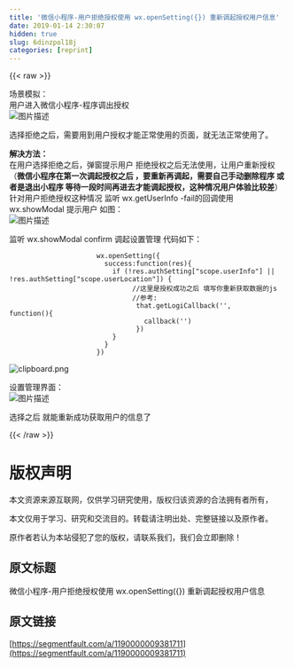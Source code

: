 ```yaml
---
title: '微信小程序-用户拒绝授权使用 wx.openSetting({}) 重新调起授权用户信息' 
date: 2019-01-14 2:30:07
hidden: true
slug: 6dinzpol18j
categories: [reprint]
---
```


{{< raw >}}

                    
<p>场景模拟：<br>   用户进入微信小程序-程序调出授权<br><span class="img-wrap"><img data-src="/img/bVNwm5?w=750&amp;h=1334" src="https://static.alili.tech/img/bVNwm5?w=750&amp;h=1334" alt="图片描述" title="图片描述" style="cursor: pointer; display: inline;"></span></p>
<p>选择拒绝之后，需要用到用户授权才能正常使用的页面，就无法正常使用了。</p>
<p><strong>解决方法：</strong><br>  在用户选择拒绝之后，弹窗提示用户 拒绝授权之后无法使用，让用户重新授权（<strong>微信小程序在第一次调起授权之后 ，要重新再调起，需要自己手动删除程序 或者是退出小程序 等待一段时间再进去才能调起授权，这种情况用户体验比较差</strong>）针对用户拒绝授权这种情况 监听 wx.getUserInfo -fail的回调使用  wx.showModal 提示用户 如图：<br><span class="img-wrap"><img data-src="/img/bVNwyx?w=750&amp;h=1334" src="https://static.alili.tech/img/bVNwyx?w=750&amp;h=1334" alt="图片描述" title="图片描述" style="cursor: pointer; display: inline;"></span></p>
<p>监听 wx.showModal confirm 调起设置管理 代码如下：</p>
<div class="widget-codetool" style="display:none;">
      <div class="widget-codetool--inner">
      <span class="selectCode code-tool" data-toggle="tooltip" data-placement="top" title="" data-original-title="全选"></span>
      <span type="button" class="copyCode code-tool" data-toggle="tooltip" data-placement="top" data-clipboard-text="                      wx.openSetting({
                        success:function(res){
                          if (!res.authSetting[&quot;scope.userInfo&quot;] || !res.authSetting[&quot;scope.userLocation&quot;]) {
                               //这里是授权成功之后 填写你重新获取数据的js
                               //参考:
                                that.getLogiCallback('',      function(){
                                  callback('')
                                })                                   
                          }
                        }
                      })
" title="" data-original-title="复制"></span>
      <span type="button" class="saveToNote code-tool" data-toggle="tooltip" data-placement="top" title="" data-original-title="放进笔记"></span>
      </div>
      </div><pre class="hljs css"><code>                      <span class="hljs-selector-tag">wx</span><span class="hljs-selector-class">.openSetting</span>({
                        <span class="hljs-attribute">success</span>:<span class="hljs-built_in">function</span>(res){
                          if (!res.authSetting[<span class="hljs-string">"scope.userInfo"</span>] || !res.authSetting[<span class="hljs-string">"scope.userLocation"</span>]) {
                               //这里是授权成功之后 填写你重新获取数据的js
                               //参考:
                                that.<span class="hljs-built_in">getLogiCallback</span>(<span class="hljs-string">''</span>,      function(){
                                  <span class="hljs-built_in">callback</span>(<span class="hljs-string">''</span>)
                                })                                   
                          }
                        }
                      })
</code></pre>
<p><span class="img-wrap"><img data-src="/img/bVNwCP?w=840&amp;h=314" src="https://static.alili.tech/img/bVNwCP?w=840&amp;h=314" alt="clipboard.png" title="clipboard.png" style="cursor: pointer; display: inline;"></span></p>
<p>设置管理界面：<br><span class="img-wrap"><img data-src="/img/bVNwC9?w=750&amp;h=1334" src="https://static.alili.tech/img/bVNwC9?w=750&amp;h=1334" alt="图片描述" title="图片描述" style="cursor: pointer; display: inline;"></span></p>
<p>选择之后 就能重新成功获取用户的信息了</p>

                
{{< /raw >}}

# 版权声明
本文资源来源互联网，仅供学习研究使用，版权归该资源的合法拥有者所有，

本文仅用于学习、研究和交流目的。转载请注明出处、完整链接以及原作者。

原作者若认为本站侵犯了您的版权，请联系我们，我们会立即删除！

## 原文标题
微信小程序-用户拒绝授权使用 wx.openSetting({}) 重新调起授权用户信息

## 原文链接
[https://segmentfault.com/a/1190000009381711](https://segmentfault.com/a/1190000009381711)

